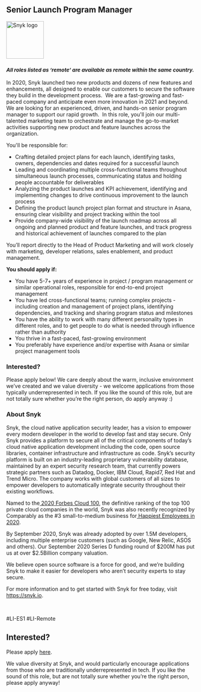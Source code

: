 Senior Launch Program Manager
---

<img src="https://res.cloudinary.com/snyk/image/upload/v1537345894/press-kit/brand/logo-black.png" width="100" alt="Snyk logo" />

<h3><em><strong><sub>All roles listed as ‘remote’ are available as remote within the same country.</sub></strong></em></h3>
<p><span style="font-weight: 400;">In 2020, Snyk launched two new products and dozens of new features and enhancements, all designed to enable our customers to secure the software they build in the development process.&nbsp; We are a fast-growing and fast-paced company and anticipate even more innovation in 2021 and beyond.&nbsp; We are looking for an experienced, driven, and hands-on senior program manager to support our rapid growth.&nbsp; In this role, you'll join our multi-talented marketing team to orchestrate and manage the go-to-market activities supporting new product and feature launches across the organization.&nbsp;&nbsp;</span></p>
<p><span style="font-weight: 400;">You'll be responsible for:</span></p>
<ul>
<li style="font-weight: 400;"><span style="font-weight: 400;">Crafting detailed project plans for each launch, identifying tasks, owners, dependencies and dates required for a successful launch</span></li>
<li style="font-weight: 400;"><span style="font-weight: 400;">Leading and coordinating multiple cross-functional teams throughout simultaneous launch processes, communicating status and holding people accountable for deliverables</span></li>
<li style="font-weight: 400;"><span style="font-weight: 400;">Analyzing the product launches and KPI achievement, identifying and implementing changes to drive continuous improvement to the launch process</span></li>
<li style="font-weight: 400;"><span style="font-weight: 400;">Defining the product launch project plan format and structure in Asana, ensuring clear visibility and project tracking within the tool</span></li>
<li style="font-weight: 400;"><span style="font-weight: 400;">Provide company-wide visibility of the launch roadmap across all ongoing and planned product and feature launches, and track progress and historical achievement of launches compared to the plan</span></li>
</ul>
<p><span style="font-weight: 400;">You’ll report directly to the Head of Product Marketing and will work closely with marketing, developer relations, sales enablement, and product management.</span></p>
<p><strong>You should apply if:</strong></p>
<ul>
<li style="font-weight: 400;"><span style="font-weight: 400;">You have 5-7+ years of experience in project / program management or similar operational roles, responsible for end-to-end project management</span></li>
<li style="font-weight: 400;"><span style="font-weight: 400;">You have led cross-functional teams; running complex projects - including creation and management of project plans, identifying dependencies, and tracking and sharing program status and milestones</span></li>
<li style="font-weight: 400;"><span style="font-weight: 400;">You have the ability to work with many different personality types in different roles, and to get people to do what is needed through influence rather than authority</span></li>
<li style="font-weight: 400;"><span style="font-weight: 400;">You thrive in a fast-paced, fast-growing environment&nbsp;</span></li>
<li style="font-weight: 400;"><span style="font-weight: 400;">You preferably have experience and/or expertise with Asana or similar project management tools</span></li>
</ul>
<h3><strong>Interested?</strong></h3>
<p><span style="font-weight: 400;">Please apply below! We care deeply about the warm, inclusive environment we’ve created and we value diversity - we welcome applications from those typically underrepresented in tech. If you like the sound of this role, but are not totally sure whether you’re the right person, do apply anyway :)</span></p>
<h3><strong>About Snyk</strong></h3>
<p><span style="font-weight: 400;">Snyk, the cloud native application security leader, has a vision to empower every modern developer in the world to develop fast and stay secure. Only Snyk provides a platform to secure all of the critical components of today’s cloud native application development including the code, open source libraries, container infrastructure and infrastructure as code. Snyk’s security platform is built on an industry-leading proprietary vulnerability database, maintained by an expert security research team, that currently powers strategic partners such as Datadog, Docker, IBM Cloud, Rapid7, Red Hat and Trend Micro. The company works with global customers of all sizes to empower developers to automatically integrate security throughout their existing workflows.</span></p>
<p><span style="font-weight: 400;">Named to the</span><a href="https://www.forbes.com/cloud100/#36abffd55f94"> <span style="font-weight: 400;">2020 Forbes Cloud 100</span></a><span style="font-weight: 400;">, the definitive ranking of the top 100 private cloud companies in the world, Snyk was also recently recognized by Comparably as the #3 small-to-medium business for</span><a href="https://www.comparably.com/news/happiest-employees-2020/"> <span style="font-weight: 400;">Happiest Employees in 2020</span></a><span style="font-weight: 400;">.</span></p>
<p><span style="font-weight: 400;">By September 2020, Snyk was already adopted by over 1.5M developers, including multiple enterprise customers (such as Google, New Relic, ASOS and others). Our September 2020 Series D funding round of $200M has put us at over $2.5Billion company valuation.</span></p>
<p><span style="font-weight: 400;">We believe open source software is a force for good, and we’re building Snyk to make it easier for developers who aren’t security experts to stay secure.</span></p>
<p><span style="font-weight: 400;">For more information and to get started with Snyk for free today, visit</span><a href="https://snyk.io/"> <span style="font-weight: 400;">https://snyk.io</span></a><span style="font-weight: 400;">.</span></p>
<p>&nbsp;</p>
<p><span style="font-weight: 400;">#LI-ES1 #LI-Remote</span></p>

Interested?
---

Please apply [here](https://boards.greenhouse.io/snyk/jobs/4988783002#app).

We value diversity at Snyk, and would particularly encourage applications from those who are traditionally underrepresented in tech.
If you like the sound of this role, but are not totally sure whether you’re the right person, please apply anyway!
